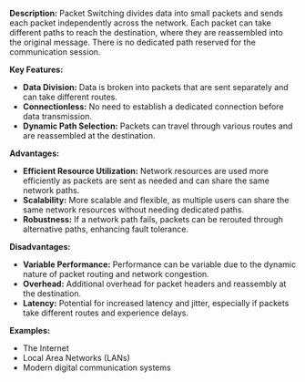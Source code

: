 **Description:** Packet Switching divides data into small packets and sends each packet independently across the network. Each packet can take different paths to reach the destination, where they are reassembled into the original message. There is no dedicated path reserved for the communication session.

**Key Features:**

- **Data Division:** Data is broken into packets that are sent separately and can take different routes.
- **Connectionless:** No need to establish a dedicated connection before data transmission.
- **Dynamic Path Selection:** Packets can travel through various routes and are reassembled at the destination.

**Advantages:**

- **Efficient Resource Utilization:** Network resources are used more efficiently as packets are sent as needed and can share the same network paths.
- **Scalability:** More scalable and flexible, as multiple users can share the same network resources without needing dedicated paths.
- **Robustness:** If a network path fails, packets can be rerouted through alternative paths, enhancing fault tolerance.

**Disadvantages:**

- **Variable Performance:** Performance can be variable due to the dynamic nature of packet routing and network congestion.
- **Overhead:** Additional overhead for packet headers and reassembly at the destination.
- **Latency:** Potential for increased latency and jitter, especially if packets take different routes and experience delays.

**Examples:**

- The Internet
- Local Area Networks (LANs)
- Modern digital communication systems